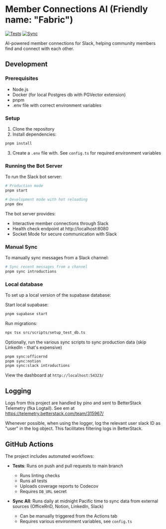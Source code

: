 # Member Connections AI (Friendly name: "Fabric")

[![Tests](https://github.com/9Zero-Climate/member-connections-ai/actions/workflows/test.yml/badge.svg)](https://github.com/9Zero-Climate/member-connections-ai/actions/workflows/test.yml)
[![Sync](https://github.com/9Zero-Climate/member-connections-ai/actions/workflows/sync-all.yml/badge.svg)](https://github.com/9Zero-Climate/member-connections-ai/actions/workflows/sync-all.yml)

AI-powered member connections for Slack, helping community members find and connect with each other.

## Development

### Prerequisites

- Node.js
- Docker (for local Postgres db with PGVector extension)
- pnpm
- .env file with correct environment variables

### Setup

1. Clone the repository
2. Install dependencies:

```bash
pnpm install
```

3. Create a `.env` file with. See `config.ts` for required environment variables

### Running the Bot Server

To run the Slack bot server:

```bash
# Production mode
pnpm start

# Development mode with hot reloading
pnpm dev
```

The bot server provides:
- Interactive member connections through Slack
- Health check endpoint at http://localhost:8080
- Socket Mode for secure communication with Slack

### Manual Sync

To manually sync messages from a Slack channel:

```bash
# Sync recent messages from a channel
pnpm sync introductions
```

### Local database
To set up a local version of the supabase database:

Start local supabase:

```bash
pnpm supabase start
```

Run migrations:

```bash
npx tsx src/scripts/setup_test_db.ts
```

Optionally, run the various sync scripts to sync production data (skip LinkedIn - that's expensive)

```bash
pnpm sync:officernd
pnpm sync:notion
pnpm sync:slack introductions
```

View the dashboard at `http://localhost:54323/`


## Logging

Logs from this project are handled by pino and sent to BetterStack Telemetry (fka Logtail).
See em at https://telemetry.betterstack.com/team/315967/

Whenever possible, when using the logger, log the relevant user slack ID as "user" in the log object. This facilitates filtering logs in BetterStack.


## GitHub Actions

The project includes automated workflows:

- **Tests**: Runs on push and pull requests to main branch
  - Runs linting checks
  - Runs all tests
  - Uploads coverage reports to Codecov
  - Requires `DB_URL` secret

- **Sync All**: Runs daily at midnight Pacific time to sync data from external sources (OfficeRnD, Notion, LinkedIn, Slack)
  - Can be manually triggered from the Actions tab
  - Requires various environment variables, see `config.ts`